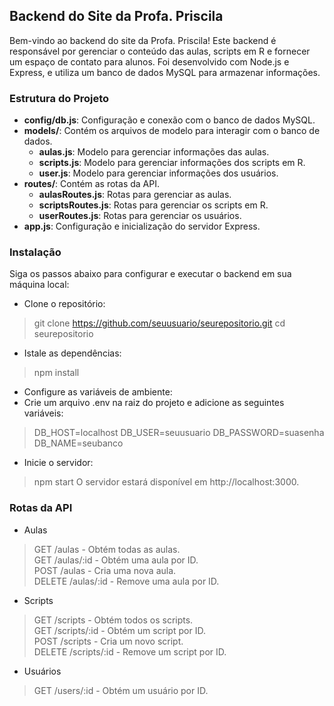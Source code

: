 ## Backend do Site da Profa. Priscila
Bem-vindo ao backend do site da Profa. Priscila! Este backend é responsável por gerenciar o conteúdo das aulas, scripts em R e fornecer um espaço de contato para alunos. Foi desenvolvido com Node.js e Express, e utiliza um banco de dados MySQL para armazenar informações.

### Estrutura do Projeto
- **config/db.js**: Configuração e conexão com o banco de dados MySQL.
- **models/**: Contém os arquivos de modelo para interagir com o banco de dados.
  - **aulas.js**: Modelo para gerenciar informações das aulas.
  - **scripts.js**: Modelo para gerenciar informações dos scripts em R.
  - **user.js**: Modelo para gerenciar informações dos usuários.
- **routes/**: Contém as rotas da API.
  - **aulasRoutes.js**: Rotas para gerenciar as aulas.
  - **scriptsRoutes.js**: Rotas para gerenciar os scripts em R.
  - **userRoutes.js**: Rotas para gerenciar os usuários.
- **app.js**: Configuração e inicialização do servidor Express.

### Instalação
Siga os passos abaixo para configurar e executar o backend em sua máquina local:  

- Clone o repositório:
> git clone https://github.com/seuusuario/seurepositorio.git
> cd seurepositorio
- Istale as dependências:
> npm install
- Configure as variáveis de ambiente:
- Crie um arquivo .env na raiz do projeto e adicione as seguintes variáveis:
> DB_HOST=localhost
> DB_USER=seuusuario
> DB_PASSWORD=suasenha
> DB_NAME=seubanco
- Inicie o servidor:
> npm start
O servidor estará disponível em http://localhost:3000.

### Rotas da API
- Aulas
> GET /aulas - Obtém todas as aulas.  
> GET /aulas/:id - Obtém uma aula por ID.  
> POST /aulas - Cria uma nova aula.  
> DELETE /aulas/:id - Remove uma aula por ID.  
- Scripts
> GET /scripts - Obtém todos os scripts.  
> GET /scripts/:id - Obtém um script por ID.  
> POST /scripts - Cria um novo script.  
> DELETE /scripts/:id - Remove um script por ID.  
- Usuários
> GET /users/:id - Obtém um usuário por ID.  
